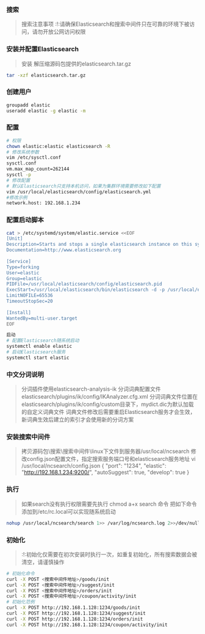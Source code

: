 
### 搜索
> 搜索注意事项
> :!:请确保Elasticsearch和搜索中间件只在可靠的环境下被访问，请勿开放公网访问权限

### 安装并配置Elasticsearch
> 安装
> 解压缩源码包提供的elasticsearch.tar.gz

```bash
tar -xzf elasticsearch.tar.gz
```
 
### 创建用户
```bash
groupadd elastic
useradd elastic -g elastic -m
```

### 配置 
```bash
# 权限
chown elastic:elastic elasticsearch -R
# 修改系统参数
vim /etc/sysctl.conf
sysctl.conf
vm.max_map_count=262144
sysctl -p
# 修改配置
# 默认Elasticsearch只支持本机访问，如果为集群环境需要修改如下配置
vim /usr/local/elasticsearch/config/elasticsearch.yml
#修改示例
network.host: 192.168.1.234
```
 
### 配置启动脚本
```bash
cat > /etc/systemd/system/elastic.service <<EOF
[Unit]
Description=Starts and stops a single elasticsearch instance on this system
Documentation=http://www.elasticsearch.org
 
[Service]
Type=forking
User=elastic
Group=elastic
PIDFile=/usr/local/elasticsearch/config/elasticsearch.pid
ExecStart=/usr/local/elasticsearch/bin/elasticsearch -d -p /usr/local/elasticsearch/config/elasticsearch.pid
LimitNOFILE=65536
TimeoutStopSec=20
 
[Install]
WantedBy=multi-user.target
EOF
```

```bash
启动
# 配置Elasticsearch随系统启动
systemctl enable elastic
# 启动Elasticsearch服务
systemctl start elastic
```

### 中文分词说明
> 分词插件使用elasticsearch-analysis-ik
> 分词词典配置文件elasticsearch/plugins/ik/config/IKAnalyzer.cfg.xml
> 分词词典文件位置在elasticsearch/plugins/ik/config/custom目录下，mydict.dic为默认加载的自定义词典文件
> 词典文件修改后需要重启Elasticsearch服务才会生效，新词典生效后建立的索引才会使用新的分词方案

### 安装搜索中间件
> 拷贝源码包\搜索\搜索中间件\linux下文件到服务器/usr/local/ncsearch
> 修改config.json配置文件，指定搜索服务端口号和elasticsearch服务地址
> vi /usr/local/ncsearch/config.json
> {
>   "port": "1234",
>   "elastic": "http://192.168.1.234:9200/",
>   "autoSuggest": true,
>   "develop": true
> }

### 执行
> 如果search没有执行权限需要先执行 chmod a+x search 命令
> 把如下命令添加到/etc/rc.local可以实现随系统启动
```bash
nohup /usr/local/ncsearch/search 1>> /var/log/ncsearch.log 2>>/dev/null &
```

### 初始化
> :!:初始化仅需要在初次安装时执行一次，如重复初始化，所有搜索数据会被清空，请谨慎操作
```bash
# 初始化命令
curl -X POST <搜索中间件地址>/goods/init
curl -X POST <搜索中间件地址>/suggest/init
curl -X POST <搜索中间件地址>/orders/init
curl -X POST <搜索中间件地址>/coupon/activity/init
# 初始化范例
curl -X POST http://192.168.1.128:1234/goods/init
curl -X POST http://192.168.1.128:1234/suggest/init
curl -X POST http://192.168.1.128:1234/orders/init
curl -X POST http://192.168.1.128:1234/coupon/activity/init
```
